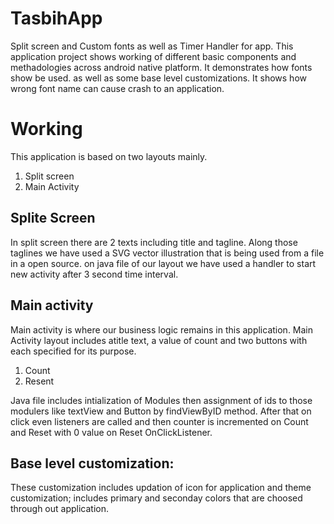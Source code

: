 # TasbihApp
Split screen and Custom fonts as well as Timer Handler for app. This application project shows working of different basic components and methadologies across android native platform. It demonstrates how fonts show be used. as well as some base level customizations. It shows how wrong font name can cause crash to an application.

# Working 
This application is based on two layouts mainly. 

1. Split screen
2. Main Activity

## Splite Screen
In split screen there are 2 texts including title and tagline. Along those taglines we have used a SVG vector illustration that is being used from a file in a open source. on java file of our layout we have used a handler to start new activity after 3 second time interval.


## Main activity 
Main activity is where our business logic remains in this application. Main Activity layout includes atitle text, a value of count and two buttons with each specified for its purpose.

1. Count
2. Resent 

Java file includes intialization of Modules then assignment of ids to those modulers like textView and Button by findViewByID method. After that on click even listeners are called and then counter is incremented on Count and Reset with 0 value on Reset OnClickListener.




## Base level customization:
These customization includes updation of icon for application and theme customization; includes primary and seconday colors that are choosed through out application.

